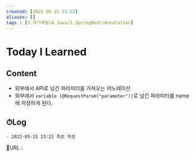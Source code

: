```yaml
---
created: [2022-05-15 23:22]
aliases: []
tags : [3.자기계발/A.Java/1.SpringBoot/Annotation]
---
```


# Today I Learned
## Content
- 외부에서 API로 넘긴 파라미터를 가져오는 어노테이션
- 외부에서 `variable (@RequestParam("parameter"))`로 넘긴 파라미터를 name에 저장하게 된다.

## ⏱Log
	- 2022-05-15 23:22 최초 작성


📙URL :